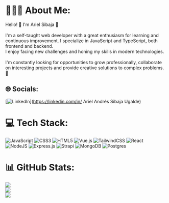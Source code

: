 # 🧑🏼‍💻 About Me:
Hello! 👋 I'm Ariel Sibaja 🤖<br><br>I'm a self-taught web developer with a great enthusiasm for learning and continuous improvement. I specialize in JavaScript and TypeScript, both frontend and backend.<br>I enjoy facing new challenges and honing my skills in modern technologies.<br><br>I'm constantly looking for opportunities to grow professionally, collaborate on interesting projects and provide creative solutions to complex problems. 🚀


## 🌐 Socials:
[![LinkedIn](https://img.shields.io/badge/LinkedIn-%230077B5.svg?logo=linkedin&logoColor=white)](https://linkedin.com/in/ Ariel Andrés Sibaja Ugalde) 

# 💻 Tech Stack:
![JavaScript](https://img.shields.io/badge/javascript-%23323330.svg?style=flat&logo=javascript&logoColor=%23F7DF1E) ![CSS3](https://img.shields.io/badge/css3-%231572B6.svg?style=flat&logo=css3&logoColor=white) ![HTML5](https://img.shields.io/badge/html5-%23E34F26.svg?style=flat&logo=html5&logoColor=white) ![Vue.js](https://img.shields.io/badge/vue.js-%2335495e.svg?style=flat&logo=vuedotjs&logoColor=%234FC08D) ![TailwindCSS](https://img.shields.io/badge/tailwindcss-%2338B2AC.svg?style=flat&logo=tailwind-css&logoColor=white) ![React](https://img.shields.io/badge/react-%2320232a.svg?style=flat&logo=react&logoColor=%2361DAFB) ![NodeJS](https://img.shields.io/badge/node.js-6DA55F?style=flat&logo=node.js&logoColor=white) ![Express.js](https://img.shields.io/badge/express.js-%23404d59.svg?style=flat&logo=express&logoColor=%2361DAFB) ![Strapi](https://img.shields.io/badge/strapi-%232E7EEA.svg?style=flat&logo=strapi&logoColor=white) ![MongoDB](https://img.shields.io/badge/MongoDB-%234ea94b.svg?style=flat&logo=mongodb&logoColor=white) ![Postgres](https://img.shields.io/badge/postgres-%23316192.svg?style=flat&logo=postgresql&logoColor=white)
# 📊 GitHub Stats:
![](https://github-readme-stats.vercel.app/api?username=ArielSibaja91&theme=transparent&hide_border=true&include_all_commits=true&count_private=true)<br/>
![](https://github-readme-streak-stats.herokuapp.com/?user=ArielSibaja91&theme=transparent&hide_border=true)<br/>
![](https://github-readme-stats.vercel.app/api/top-langs/?username=ArielSibaja91&theme=transparent&hide_border=true&include_all_commits=true&count_private=true&layout=compact)

